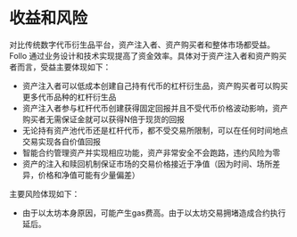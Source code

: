 # 收益和风险

对比传统数字代币衍生品平台，资产注入者、资产购买者和整体市场都受益。Follo 通过业务设计和技术实现提高了资金效率。具体对于资产注入者和资产购买者而言，受益主要体现如下：
- 资产注入者可以低成本创建自己持有代币的杠杆衍生品，资产购买者可以购买更多代币品种的杠杆衍生品
- 资产注入者参与杠杆代币创建获得固定回报并且不受代币价格波动影响，资产购买者无需保证金就可以获得N倍于现货的回报
- 无论持有资产池代币还是杠杆代币，都不受交易所限制，可以在任何时间地点交易实现各自价值回报
- 智能合约管理资产并实现相应功能，资产非常安全不会跑路，违约风险为零
- 资产的注入和赎回机制保证市场的交易价格接近于净值（因为时间、场所差异，价格和净值可能有少量偏差）

主要风险体现如下：
- 由于以太坊本身原因，可能产生gas费高。由于以太坊交易拥堵造成合约执行延后。








